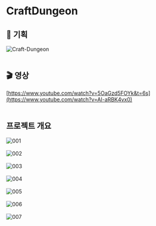 # CraftDungeon

## 💾 기획
![Craft-Dungeon](https://github.com/sejin0000/CraftDungeon/assets/141595995/a51fa680-25a6-42b1-8cdb-8e58666b8c83)
<br/>
<br/>
## 🎬 영상 
[https://www.youtube.com/watch?v=5OaGzd5FOYk&t=6s](https://www.youtube.com/watch?v=AI-aRBK4vx0)
<br/>
<br/>


## 프로젝트 개요

![001](https://github.com/sejin0000/CraftDungeon/assets/141595995/50dc34b9-fc94-4f13-9193-49812d8bac6e)
<br/>
<br/>
![002](https://github.com/sejin0000/CraftDungeon/assets/141595995/a41afe6a-a3db-46c3-88b4-8824c2cb1b7e)
<br/>
<br/>
![003](https://github.com/sejin0000/CraftDungeon/assets/141595995/afabfebb-8f71-438d-84aa-f0180dc15b9c)
<br/>
<br/>
![004](https://github.com/sejin0000/CraftDungeon/assets/141595995/25e7e2d5-9a93-4195-a686-e8c024ff46b2)
<br/>
<br/>
![005](https://github.com/sejin0000/CraftDungeon/assets/141595995/909cf6fb-17eb-44cb-af30-9c1674999535)
<br/>
<br/>
![006](https://github.com/sejin0000/CraftDungeon/assets/141595995/600b27b8-f7a1-48eb-b1f2-af3be94f89ba)
<br/>
<br/>
![007](https://github.com/sejin0000/CraftDungeon/assets/141595995/7c8b667f-7e51-4e3b-900b-76e825b1d6d1)
<br/>
<br/>
